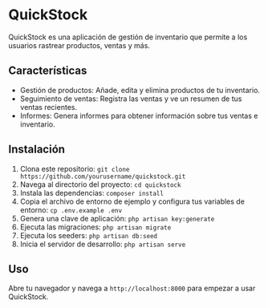 # QuickStock

QuickStock es una aplicación de gestión de inventario que permite a los usuarios rastrear productos, ventas y más.

## Características

- Gestión de productos: Añade, edita y elimina productos de tu inventario.
- Seguimiento de ventas: Registra las ventas y ve un resumen de tus ventas recientes.
- Informes: Genera informes para obtener información sobre tus ventas e inventario.

## Instalación

1. Clona este repositorio: `git clone https://github.com/yourusername/quickstock.git`
2. Navega al directorio del proyecto: `cd quickstock`
3. Instala las dependencias: `composer install`
4. Copia el archivo de entorno de ejemplo y configura tus variables de entorno: `cp .env.example .env`
5. Genera una clave de aplicación: `php artisan key:generate`
6. Ejecuta las migraciones: `php artisan migrate`
7. Ejecuta los seeders: `php artisan db:seed`
8. Inicia el servidor de desarrollo: `php artisan serve`

## Uso

Abre tu navegador y navega a `http://localhost:8000` para empezar a usar QuickStock.

